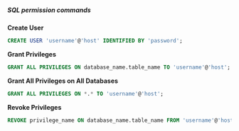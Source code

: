 ##### ***SQL permission commands***
**Create User**
```sql
CREATE USER 'username'@'host' IDENTIFIED BY 'password';
```

**Grant Privileges**
```sql
GRANT ALL PRIVILEGES ON database_name.table_name TO 'username'@'host';
```

**Grant All Privileges on All Databases**
```sql
GRANT ALL PRIVILEGES ON *.* TO 'username'@'host';
```

**Revoke Privileges**
```sql
REVOKE privilege_name ON database_name.table_name FROM 'username'@'host';
```